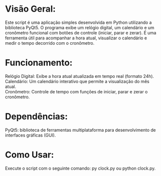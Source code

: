 # Visão Geral:
Este script é uma aplicação simples desenvolvida em Python utilizando a biblioteca PyQt5. O programa exibe um relógio digital, um calendário e um cronômetro funcional com botões de controle (iniciar, parar e zerar). É uma ferramenta útil para acompanhar a hora atual, visualizar o calendário e medir o tempo decorrido com o cronômetro.

# Funcionamento:
Relógio Digital: Exibe a hora atual atualizada em tempo real (formato 24h).
<br>
Calendário: Um calendário interativo que permite a visualização do mês atual.
<br>
Cronômetro: Controle de tempo com funções de iniciar, parar e zerar o cronômetro.

# Dependências:
PyQt5: biblioteca de ferramentas multiplataforma para desenvolvimento de interfaces gráficas (GUI).

# Como Usar:
Execute o script com o seguinte comando: py clock.py ou python clock.py.
